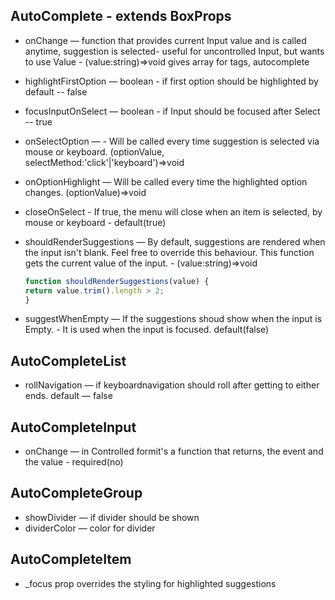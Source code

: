 
## AutoComplete - extends BoxProps

- onChange &mdash; function that provides current Input value and is called anytime, suggestion is selected- useful for uncontrolled Input, but wants to use Value  - (value:string)=>void gives array for tags, autocomplete
- highlightFirstOption &mdash; boolean - if first option should be highlighted by default -- false
- focusInputOnSelect &mdash; boolean - if Input should be focused after Select -- true
- onSelectOption &mdash; - Will be called every time suggestion is selected via mouse or keyboard. (optionValue, selectMethod:'click'|'keyboard')=>void
- onOptionHighlight &mdash; Will be called every time the highlighted option changes. (optionValue)=>void
- closeOnSelect - If true, the menu will close when an item is selected, by mouse or keyboard - default(true)
- shouldRenderSuggestions &mdash; By default, suggestions are rendered when the input isn't blank. Feel free to override this behaviour. This function gets the current value of the input. - (value:string)=>void

    ```js 
    function shouldRenderSuggestions(value) {
    return value.trim().length > 2;
    }
    ```
- suggestWhenEmpty &mdash; If the suggestions shoud show when the input is Empty. - It is used when the input is focused. default(false)

## AutoCompleteList

- rollNavigation &mdash; if keyboardnavigation should roll after getting to either ends. default &mdash; false 

## AutoCompleteInput
    
- onChange &mdash; in Controlled formit's a function that returns, the event and the value - required(no)

## AutoCompleteGroup

- showDivider &mdash; if divider should be shown
- dividerColor &mdash; color for divider

## AutoCompleteItem

- _focus prop overrides the styling for highlighted suggestions